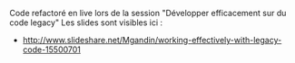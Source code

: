 Code refactoré en live lors de la session "Développer efficacement sur du code legacy"
Les slides sont visibles ici :
* http://www.slideshare.net/Mgandin/working-effectively-with-legacy-code-15500701


